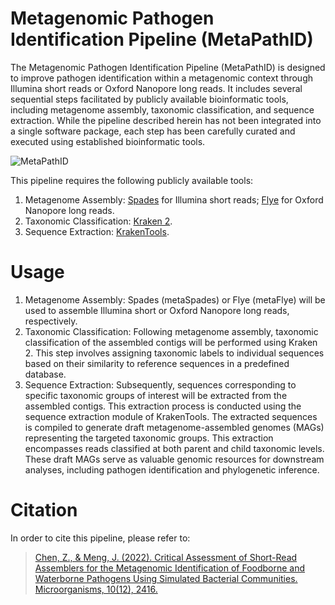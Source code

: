 # Metagenomic Pathogen Identification Pipeline (MetaPathID)
The Metagenomic Pathogen Identification Pipeline (MetaPathID) is designed to improve pathogen identification within a metagenomic context through Illumina short reads or Oxford Nanopore long reads. It includes several sequential steps facilitated by publicly available bioinformatic tools, including metagenome assembly, taxonomic classification, and sequence extraction. While the pipeline described herein has not been integrated into a single software package, each step has been carefully curated and executed using established bioinformatic tools. 

![MetaPathID](https://github.com/jackchen129/Metagenomic-pathogen-identification-pipeline/assets/49889016/6a526218-2a03-49a0-bbf1-3d17a0f1f89e)

This pipeline requires the following publicly available tools: 
1. Metagenome Assembly: [Spades](https://github.com/ablab/spades) for Illumina short reads; [Flye](https://github.com/tseemann/shovill) for Oxford Nanopore long reads.
2. Taxonomic Classification: [Kraken 2](https://github.com/DerrickWood/kraken2).
3. Sequence Extraction: [KrakenTools](https://github.com/jenniferlu717/KrakenTools).

# Usage
1. Metagenome Assembly: Spades (metaSpades) or Flye (metaFlye) will be used to assemble Illumina short or Oxford Nanopore long reads, respectively.
2. Taxonomic Classification: Following metagenome assembly, taxonomic classification of the assembled contigs will be performed using Kraken 2. This step involves assigning taxonomic labels to individual sequences based on their similarity to reference sequences in a predefined database.
3. Sequence Extraction: Subsequently, sequences corresponding to specific taxonomic groups of interest will be extracted from the assembled contigs. This extraction process is conducted using the sequence extraction module of KrakenTools. The extracted sequences is compiled to generate draft metagenome-assembled genomes (MAGs) representing the targeted taxonomic groups. This extraction encompasses reads classified at both parent and child taxonomic levels. These draft MAGs serve as valuable genomic resources for downstream analyses, including pathogen identification and phylogenetic inference.

# Citation
In order to cite this pipeline, please refer to: 

>[Chen, Z., & Meng, J. (2022). Critical Assessment of Short-Read Assemblers for the Metagenomic Identification of Foodborne and Waterborne Pathogens Using Simulated Bacterial Communities. Microorganisms, 10(12), 2416.](https://www.mdpi.com/2076-2607/10/12/2416)
